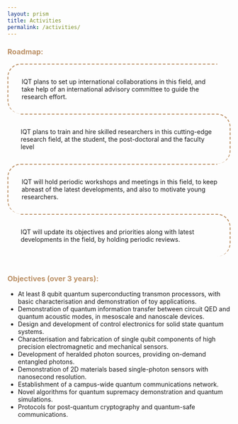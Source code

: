 ```yaml
---
layout: prism
title: Activities
permalink: /activities/
---
```


<style>


.roadmap{
  width: 600px;
  margin: auto;
}

p {

  border-top: 2px dashed;
  border-color: #bb9065 !important;
  margin:0; padding: 30px;
}

p:nth-child(even) {
  border-left: 2px dashed;
  border-top-left-radius: 30px;
  border-bottom-left-radius: 30px;
  margin-right: 30px; 
  padding-right: 0;
}

p:nth-child(odd) {
  border-right: 2px dashed;
  border-top-right-radius: 30px;
  border-bottom-right-radius: 30px;
  margin-left: 30px; 
  padding-left: 0;
}

p:first-child {
  border-top: 0;
  border-top-right-radius:0;
  border-top-left-radius:0;
}

p:last-child {
  border-bottom-right-radius:0;
  border-bottom-left-radius:0;
}


</style>


<h3 style="color: #bb9065">Roadmap:</h3>

<p>IQT plans to set up international collaborations in this field, and take help of an international advisory committee to guide the research effort.</p>
<p>IQT plans to train and hire skilled researchers in this cutting-edge research field, at the student, the post-doctoral and the faculty level</p>
<p>IQT will hold periodic workshops and meetings in this field, to keep abreast of the latest developments, and also to motivate young researchers.</p>
<p>IQT will update its objectives and priorities along with latest developments in the field, by holding periodic reviews.</p>
 

<br>


<h3 style="color: #bb9065">Objectives (over 3 years):</h3>

  <ul>
  	<li>At least 8 qubit quantum superconducting transmon processors, with basic characterisation and demonstration of toy applications.</li>
  	<li>Demonstration of quantum information transfer between circuit QED and quantum acoustic modes, in mesoscale and nanoscale devices.</li>
  	<li>Design and development of control electronics for solid state quantum systems.</li>
  	<li>Characterisation and fabrication of single qubit components of high precision electromagnetic and mechanical sensors.</li>
  	<li>Development of heralded photon sources, providing on-demand entangled photons.</li>
  	<li>Demonstration of 2D materials based single-photon sensors with nanosecond resolution.</li>
  	<li>Establishment of a campus-wide quantum communications network.</li>
  	<li>Novel algorithms for quantum supremacy demonstration and quantum simulations.</li>
  	<li>Protocols for post-quantum cryptography and quantum-safe communications.</li>
  </ul>

<!--



 -->